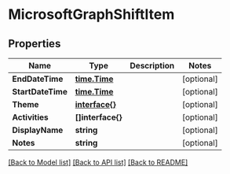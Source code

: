 # MicrosoftGraphShiftItem

## Properties

Name | Type | Description | Notes
------------ | ------------- | ------------- | -------------
**EndDateTime** | [**time.Time**](time.Time.md) |  | [optional] 
**StartDateTime** | [**time.Time**](time.Time.md) |  | [optional] 
**Theme** | [**interface{}**](.md) |  | [optional] 
**Activities** | **[]interface{}** |  | [optional] 
**DisplayName** | **string** |  | [optional] 
**Notes** | **string** |  | [optional] 

[[Back to Model list]](../README.md#documentation-for-models) [[Back to API list]](../README.md#documentation-for-api-endpoints) [[Back to README]](../README.md)


